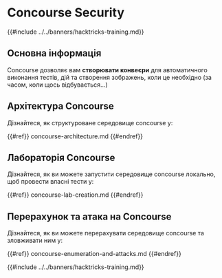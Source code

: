 # Concourse Security

{{#include ../../banners/hacktricks-training.md}}

## Основна інформація

Concourse дозволяє вам **створювати конвеєри** для автоматичного виконання тестів, дій та створення зображень, коли це необхідно (за часом, коли щось відбувається...)

## Архітектура Concourse

Дізнайтеся, як структуроване середовище concourse у:

{{#ref}}
concourse-architecture.md
{{#endref}}

## Лабораторія Concourse

Дізнайтеся, як ви можете запустити середовище concourse локально, щоб провести власні тести у:

{{#ref}}
concourse-lab-creation.md
{{#endref}}

## Перерахунок та атака на Concourse

Дізнайтеся, як ви можете перерахувати середовище concourse та зловживати ним у:

{{#ref}}
concourse-enumeration-and-attacks.md
{{#endref}}

{{#include ../../banners/hacktricks-training.md}}
